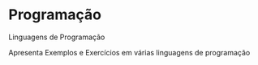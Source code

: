 # Programação
Linguagens de Programação

Apresenta Exemplos e Exercícios em várias linguagens de programação
